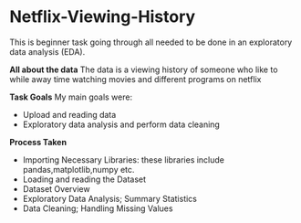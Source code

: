 # Netflix-Viewing-History
This is beginner task going through all needed to be done in an exploratory data analysis (EDA).

**All about the data**
The data is a viewing history of someone who like to while away time watching movies and different programs on netflix

**Task Goals**
My main goals were:
- Upload and reading data
- Exploratory data analysis and perform data cleaning 

**Process Taken**
- Importing Necessary Libraries: these libraries include pandas,matplotlib,numpy etc.
- Loading and reading the Dataset
- Dataset Overview
- Exploratory Data Analysis; Summary Statistics
- Data Cleaning; Handling Missing Values

